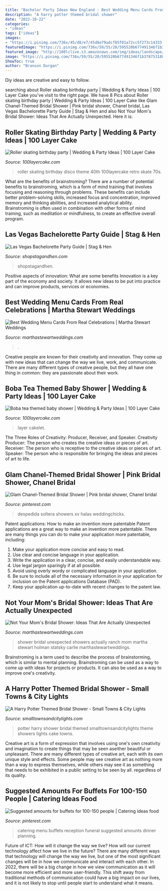 ```yaml
---
title: "Bachelor Party Ideas New England : Best Wedding Menu Cards From Real Celebrations"
description: "A harry potter themed bridal shower"
date: "2022-10-22"
categories:
- "ideas"
tags: ["ideas"]
images:
- "https://i.pinimg.com/736x/45/d8/e7/45d8e79adcf85f01a72cc5f273c14333--sweet--buffets.jpg"
featuredImage: "https://i.pinimg.com/736x/59/55/20/595520b677491346f1b3787531882610.jpg"
featured_image: "http://100lclive.s3.amazonaws.com/img/ideas/landscape/204341.jpg"
image: "https://i.pinimg.com/736x/59/55/20/595520b677491346f1b3787531882610.jpg"
ShowToc: true
author: "Branson Durgan"
---
```



Diy ideas are creative and easy to follow.

	

		
searching about Roller skating birthday party | Wedding &amp; Party Ideas | 100 Layer Cake you've visit to the right page. We have 8 Pics about Roller skating birthday party | Wedding &amp; Party Ideas | 100 Layer Cake like Glam Chanel-Themed Bridal Shower | Pink bridal shower, Chanel bridal, Las Vegas Bachelorette Party Guide | Stag &amp; Hen and also Not Your Mom&#039;s Bridal Shower: Ideas That Are Actually Unexpected. Here it is:
		
    
## Roller Skating Birthday Party | Wedding &amp; Party Ideas | 100 Layer Cake

<img loading=lazy src="http://100lclive.s3.amazonaws.com/img/ideas/landscape/159962.jpg" onerror="this.onerror=null;this.src='https://tse4.mm.bing.net/th?id=OIP.Srh8oDz0WHBAV1hd5mDpDwHaLH&amp;pid=15.1';" alt="Roller skating birthday party | Wedding &amp; Party Ideas | 100 Layer Cake">

_Source: 100layercake.com_

>roller skating birthday disco theme 40th 100layercake retro skate 70s. 

	

What are the benefits of brainstroming?
There are a number of potential benefits to brainstroming, which is a form of mind training that involves focusing and reasoning through problems. These benefits can include better problem-solving skills, increased focus and concentration, improved memory and thinking abilities, and increased analytical ability. Brainstroming is often used in combination with other forms of mind training, such as meditation or mindfulness, to create an effective overall program.

    
## Las Vegas Bachelorette Party Guide | Stag &amp; Hen

<img loading=lazy src="http://cdn.shopify.com/s/files/1/1374/6221/products/Photo_Tours_-_Las_Vegas_Bachelorette_Party_600x600.jpg?v=1558571056" onerror="this.onerror=null;this.src='https://tse4.mm.bing.net/th?id=OIP.pXyPyWyM0YfkYI8PzsOdugHaHa&amp;pid=15.1';" alt="Las Vegas Bachelorette Party Guide | Stag &amp; Hen">

_Source: shopstagandhen.com_

>shopstagandhen. 

	

Positive aspects of innovation: What are some benefits
Innovation is a key part of the economy and society. It allows new ideas to be put into practice and can improve products, services or economies.

    
## Best Wedding Menu Cards From Real Celebrations | Martha Stewart Weddings

<img loading=lazy src="https://assets.marthastewartweddings.com/styles/wmax-1500/d34/melton-wagner-menu-card-mwds109373/melton-wagner-menu-card-mwds109373_sq.jpg?itok=B6jDjWaN" onerror="this.onerror=null;this.src='https://tse2.mm.bing.net/th?id=OIP.WM5KUBlAIpjDwygvikn05QHaHa&amp;pid=15.1';" alt="Best Wedding Menu Cards From Real Celebrations | Martha Stewart Weddings">

_Source: marthastewartweddings.com_

>. 

	

Creative people are known for their creativity and innovation. They come up with new ideas that can change the way we live, work, and communicate. There are many different types of creative people, but they all have one thing in common: they are passionate about their work.

    
## Boba Tea Themed Baby Shower | Wedding &amp; Party Ideas | 100 Layer Cake

<img loading=lazy src="http://100lclive.s3.amazonaws.com/img/ideas/landscape/204341.jpg" onerror="this.onerror=null;this.src='https://tse2.mm.bing.net/th?id=OIP.hGVPO6Kn4IqUUuVxvlcHIQHaJ4&amp;pid=15.1';" alt="Boba tea themed baby shower | Wedding &amp; Party Ideas | 100 Layer Cake">

_Source: 100layercake.com_

>layer cakelet. 

	

The Three Roles of Creativity: Producer, Receiver, and Speaker.
Creativity Producer: The person who creates the creative ideas or pieces of art.
Receiver: The person who is receptive to the creative ideas or pieces of art. 
Speaker: The person who is responsible for bringing the ideas and pieces of art to life.

    
## Glam Chanel-Themed Bridal Shower | Pink Bridal Shower, Chanel Bridal

<img loading=lazy src="https://i.pinimg.com/736x/59/55/20/595520b677491346f1b3787531882610.jpg" onerror="this.onerror=null;this.src='https://tse2.mm.bing.net/th?id=OIP.vD_a-Wculp1E3K9WvGbNGgHaLF&amp;pid=15.1';" alt="Glam Chanel-Themed Bridal Shower | Pink bridal shower, Chanel bridal">

_Source: pinterest.com_

>despedida soltera showers xv halas weddingchicks. 

	

Patent applications: How to make an invention more patentable
Patent applications are a great way to make an invention more patentable. There are many things you can do to make your application more patentable, including: 
1. Make your application more concise and easy to read.
2. Use clear and concise language in your application. 
3. Write the application in a clear, concise, and easily understandable way. 
4. Use legal jargon sparingly if at all possible. 
5. Avoid using overly wordy or complicated language in your application. 
6. Be sure to include all of the necessary information in your application for inclusion on the Patent applications Database (PAD). 
7. Keep your application up-to-date with recent changes to the patent law.

    
## Not Your Mom&#039;s Bridal Shower: Ideas That Are Actually Unexpected

<img loading=lazy src="https://assets.marthastewartweddings.com/styles/wmax-1500/d29/cover-image-by-carlie-statsky/cover-image-by-carlie-statsky.jpg?itok=QWseBLzz" onerror="this.onerror=null;this.src='https://tse3.mm.bing.net/th?id=OIP.p8GIBnYE9Jh6U4bl2Wk9SAHaLH&amp;pid=15.1';" alt="Not Your Mom&#039;s Bridal Shower: Ideas That Are Actually Unexpected">

_Source: marthastewartweddings.com_

>shower bridal unexpected showers actually ranch mom martha stewart holman statsky carlie marthastewartweddings. 

	

Brainstroming is a term used to describe the process of brainstorming, which is similar to mental planning. Brainstroming can be used as a way to come up with ideas for projects or products. It can also be used as a way to improve one's creativity.

    
## A Harry Potter Themed Bridal Shower - Small Towns &amp; City Lights

<img loading=lazy src="http://www.smalltownsandcitylights.com/wp-content/uploads/2016/04/harry-potter-bridal-shower.jpg" onerror="this.onerror=null;this.src='https://tse2.mm.bing.net/th?id=OIP.YPu8O2itiJfOb3-tbGGXqQHaHa&amp;pid=15.1';" alt="A Harry Potter Themed Bridal Shower - Small Towns &amp; City Lights">

_Source: smalltownsandcitylights.com_

>potter harry shower bridal themed smalltownsandcitylights theme showers lights cake towns. 

	

Creative art is a form of expression that involves using one's own creativity and imagination to create things that may be seen aseither beautiful or unpleasant. There are many different types of creative art, each with its own unique style and effects. Some people may see creative art as nothing more than a way to express themselves, while others may see it as something that needs to be exhibited in a public setting to be seen by all. regardless of its quality.

    
## Suggested Amounts For Buffets For 100-150 People | Catering Ideas Food

<img loading=lazy src="https://i.pinimg.com/736x/45/d8/e7/45d8e79adcf85f01a72cc5f273c14333--sweet--buffets.jpg" onerror="this.onerror=null;this.src='https://tse4.mm.bing.net/th?id=OIP.BU4Tyz32IjObjPY9_pnZSgHaJ3&amp;pid=15.1';" alt="Suggested amounts for buffets for 100-150 people | Catering ideas food">

_Source: pinterest.com_

>catering menu buffets reception funeral suggested amounts dinner planning. 

	

Future of ICT: How will it change the way we live?
How will our current technology affect how we live in the future? 
There are many different ways that technology will change the way we live, but one of the most significant changes will be in how we communicate and interact with each other. In 2022, there will be a big change in how we view communication as it will become more efficient and more user-friendly. This shift away from traditional methods of communication could have a big impact on our lives, and it is not likely to stop until people start to understand what it means.

